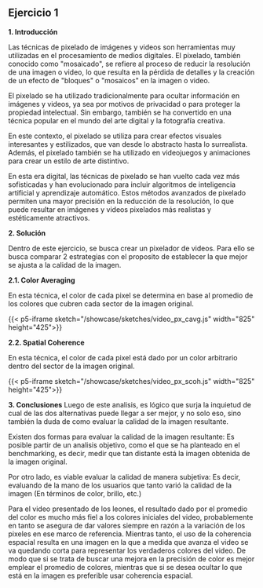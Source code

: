 ## Ejercicio 1
**1. Introducción**

Las técnicas de pixelado de imágenes y videos son herramientas muy utilizadas en el procesamiento de medios digitales. El pixelado, también conocido como "mosaicado", se refiere al proceso de reducir la resolución de una imagen o video, lo que resulta en la pérdida de detalles y la creación de un efecto de "bloques" o "mosaicos" en la imagen o video.

El pixelado se ha utilizado tradicionalmente para ocultar información en imágenes y videos, ya sea por motivos de privacidad o para proteger la propiedad intelectual. Sin embargo, también se ha convertido en una técnica popular en el mundo del arte digital y la fotografía creativa.

En este contexto, el pixelado se utiliza para crear efectos visuales interesantes y estilizados, que van desde lo abstracto hasta lo surrealista. Además, el pixelado también se ha utilizado en videojuegos y animaciones para crear un estilo de arte distintivo.

En esta era digital, las técnicas de pixelado se han vuelto cada vez más sofisticadas y han evolucionado para incluir algoritmos de inteligencia artificial y aprendizaje automático. Estos métodos avanzados de pixelado permiten una mayor precisión en la reducción de la resolución, lo que puede resultar en imágenes y videos pixelados más realistas y estéticamente atractivos.

**2. Solución**

Dentro de este ejercicio, se busca crear un pixelador de videos. Para ello se busca comparar 2 estrategias con el proposito de establecer la que mejor se ajusta a la calidad de la imagen. 

**2.1. Color Averaging**

En esta técnica, el color de cada pixel se determina en base al promedio de los colores que cubren cada sector de la imagen original. 

{{< p5-iframe sketch="/showcase/sketches/video_px_cavg.js" width="825" height="425">}}

**2.2. Spatial Coherence**

En esta técnica, el color de cada pixel está dado por un color arbitrario dentro del sector de la imagen original. 


{{< p5-iframe sketch="/showcase/sketches/video_px_scoh.js" width="825" height="425">}}


**3. Conclusiones**
Luego de este analisis, es lógico que surja la inquietud de cual de las dos alternativas puede llegar a ser mejor, y no solo eso, sino también la duda de como evaluar la calidad de la imagen resultante. 

Existen dos formas para evaluar la calidad de la imagen resultante: Es posible partir de un analisis objetivo, como el que se ha planteado en el benchmarking, es decir, medir que tan distante está la imagen obtenida de la imagen original. 

Por otro lado, es viable evaluar la calidad de manera subjetiva: Es decir, evaluando de la mano de los usuarios que tanto varió la calidad de la imagen (En términos de color, brillo, etc.)

Para el video presentado de los leones, el resultado dado por el promedio del color es mucho más fiel a los colores iniciales del video, probablemente en tanto se asegura de dar valores siempre en razón a la variación de los pixeles en ese marco de referencia. Mientras tanto, el uso de la coherencia espacial resulta en una imagen en la que a medida que avanza el video se va quedando corta para representar los verdaderos colores del video. De modo que si se trata de buscar una mejora en la precisión de color es mejor emplear el promedio de colores, mientras que si se desea ocultar lo que está en la imagen es preferible usar coherencia espacial.

